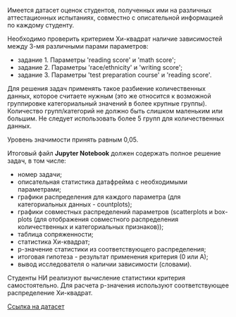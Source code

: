 Имеется датасет оценок студентов, полученных ими на различных аттестационных 
    испытаниях, совместно с описательной информацией по каждому студенту.
    
Необходимо проверить критерием Хи-квадрат наличие зависимостей между 3-мя различными парами 
параметров: 

* задание 1. Параметры 'reading score' и 'math score';
* задание 2. Параметры 'race/ethnicity' и 'writing score';
* задание 3. Параметры 'test preparation course' и 'reading score'.
    
Для решения задач применять такое разбиение количественных данных, которое считаете нужным 
(это же относится к возможной группировке категориальный значений в более крупные группы). 
Количество групп/категорий не должно быть слишком маленьким или большим. Не следует 
использовать более 5 групп для количественных данных.

Уровень значимости принять равным 0,05.
    
Итоговый файл **Jupyter Notebook** должен содержать полное решение задач, в том числе: 

* номер задачи;
* описательная статистика датафрейма с необходимыми параметрами;
* графики распределения для каждого параметра (для категориальных данных - countplots);
* графики совместных распределений параметров (scatterplots и box-plots (для отображения 
совместного распределения количественных и категориальных признаков));
* таблица сопряженности;
* статистика Хи-квадрат;
* p-значение статистики из соответствующего распределения;
* итоговая гипотеза - результат применения критерия (0 или А);
* вывод исследователя о наличии зависимости (словами).

Студенты НИ реализуют вычисление статистики критерия самостоятельно. Для расчета p-значения 
используют соответствующее распределение Хи-квадрат.

[Ссылка на датасет](https://www.kaggle.com/spscientist/students-performance-in-exams)